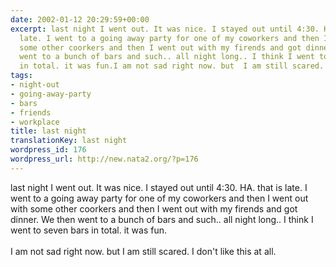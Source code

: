 ```yaml
---
date: 2002-01-12 20:29:59+00:00
excerpt: last night I went out. It was nice. I stayed out until 4:30. HA. that is
  late. I went to a going away party for one of my coworkers and then I went out with
  some other coorkers and then I went out with my firends and got dinner. We then
  went to a bunch of bars and such.. all night long.. I think I went to seven bars
  in total. it was fun.I am not sad right now. but  I am still scared. I ...
tags:
- night-out
- going-away-party
- bars
- friends
- workplace
title: last night
translationKey: last night
wordpress_id: 176
wordpress_url: http://new.nata2.org/?p=176
---
```


last night I went out. It was nice. I stayed out until 4:30. HA. that is late. I went to a going away party for one of my coworkers and then I went out with some other coorkers and then I went out with my firends and got dinner. We then went to a bunch of bars and such.. all night long.. I think I went to seven bars in total. it was fun.<br/><br/>I am not sad right now. but  I am still scared. I don't like this at all.